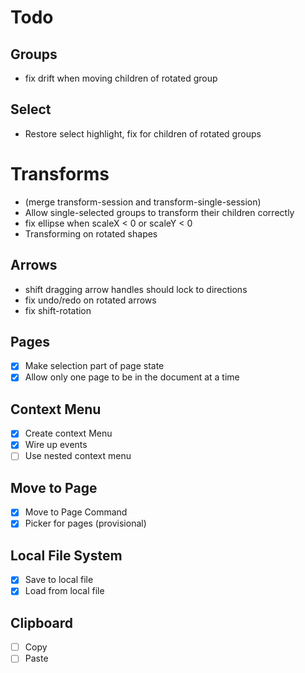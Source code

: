 # Todo

## Groups

- fix drift when moving children of rotated group

## Select

- Restore select highlight, fix for children of rotated groups

# Transforms

- (merge transform-session and transform-single-session)
- Allow single-selected groups to transform their children correctly
- fix ellipse when scaleX < 0 or scaleY < 0
- Transforming on rotated shapes

## Arrows

- shift dragging arrow handles should lock to directions
- fix undo/redo on rotated arrows
- fix shift-rotation

## Pages

- [x] Make selection part of page state
- [x] Allow only one page to be in the document at a time

## Context Menu

- [x] Create context Menu
- [x] Wire up events
- [ ] Use nested context menu

## Move to Page

- [x] Move to Page Command
- [x] Picker for pages (provisional)

## Local File System

- [x] Save to local file
- [x] Load from local file

## Clipboard

- [ ] Copy
- [ ] Paste

